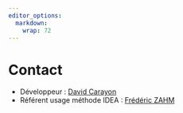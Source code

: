 ```yaml
---
editor_options: 
  markdown: 
    wrap: 72
---
```


# Contact

- Développeur : [David Carayon](mailto:david.carayon@inrae.fr)
- Référent usage méthode IDEA : [Frédéric ZAHM](mailto:frederic.zahm@inrae.fr)